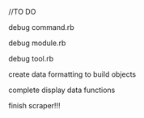 //TO DO

debug command.rb

debug module.rb

debug tool.rb

create data formatting to build objects

complete display data functions

finish scraper!!!
